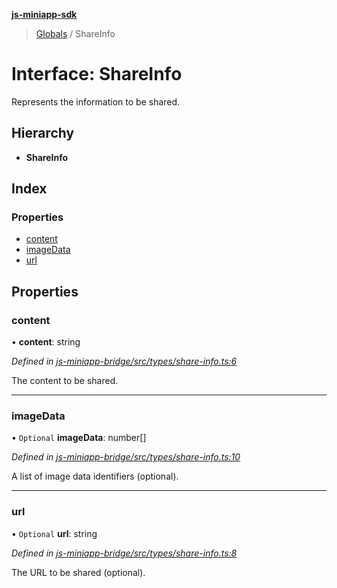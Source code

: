 **[js-miniapp-sdk](../README.md)**

> [Globals](../README.md) / ShareInfo

# Interface: ShareInfo

Represents the information to be shared.

## Hierarchy

* **ShareInfo**

## Index

### Properties

* [content](shareinfo.md#content)
* [imageData](shareinfo.md#imagedata)
* [url](shareinfo.md#url)

## Properties

### content

•  **content**: string

*Defined in [js-miniapp-bridge/src/types/share-info.ts:6](https://github.com/rakutentech/js-miniapp/blob/b0ef4a6/js-miniapp-bridge/src/types/share-info.ts#L6)*

The content to be shared.

___

### imageData

• `Optional` **imageData**: number[]

*Defined in [js-miniapp-bridge/src/types/share-info.ts:10](https://github.com/rakutentech/js-miniapp/blob/b0ef4a6/js-miniapp-bridge/src/types/share-info.ts#L10)*

A list of image data identifiers (optional).

___

### url

• `Optional` **url**: string

*Defined in [js-miniapp-bridge/src/types/share-info.ts:8](https://github.com/rakutentech/js-miniapp/blob/b0ef4a6/js-miniapp-bridge/src/types/share-info.ts#L8)*

The URL to be shared (optional).

